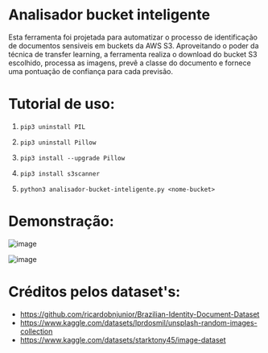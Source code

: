 # Analisador bucket inteligente

Esta ferramenta foi projetada para automatizar o processo de identificação de documentos sensiveis em buckets da AWS S3. Aproveitando o poder da técnica de transfer learning, a ferramenta realiza o download do bucket S3 escolhido, processa as imagens, prevê a classe do documento e fornece uma pontuação de confiança para cada previsão. 

# Tutorial de uso:

1) `pip3 uninstall PIL`

2) `pip3 uninstall Pillow`

3) `pip3 install --upgrade Pillow`

4) `pip3 install s3scanner`

5) `python3 analisador-bucket-inteligente.py <nome-bucket>`

# Demonstração:

![image](https://user-images.githubusercontent.com/48680041/235518181-678ddfb2-8573-40c7-8532-1d127c7d4a41.png)

![image](https://user-images.githubusercontent.com/48680041/235518070-ddb2daff-d2d4-4e2e-b7af-a303b7fe0e22.png)

# Créditos pelos dataset's:

* https://github.com/ricardobnjunior/Brazilian-Identity-Document-Dataset
* https://www.kaggle.com/datasets/lprdosmil/unsplash-random-images-collection
* https://www.kaggle.com/datasets/starktony45/image-dataset

